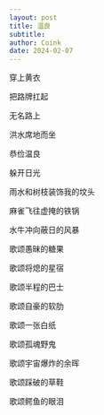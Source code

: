 ```yaml
---
layout: post
title: 温良
subtitle: 
author: Coink
date: 2024-02-07
---
```

穿上黄衣

把路牌扛起

无名路上

洪水席地而坐

恭俭温良



躲开日光

雨水和树枝装饰我的坟头

麻雀飞往虚掩的铁锅

水牛冲向蔽日的风暴




歌颂愚昧的糖果

歌颂将熄的星宿

歌颂半程的巴士

歌颂自豪的软肋

歌颂一张白纸

歌颂孤魂野鬼

歌颂宇宙爆炸的余晖

歌颂踩破的草鞋

歌颂鳄鱼的眼泪
